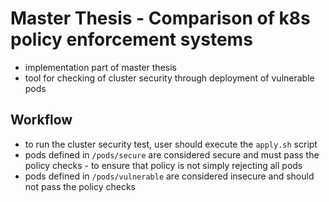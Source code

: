 # Master Thesis - Comparison of k8s policy enforcement systems

- implementation part of master thesis
- tool for checking of cluster security through deployment of vulnerable pods

## Workflow
- to run the cluster security test, user should execute the `apply.sh` script
- pods defined in `/pods/secure` are considered secure and must pass the policy checks - to ensure that policy is not simply rejecting all pods
- pods defined in `/pods/vulnerable` are considered insecure and should not pass the policy checks